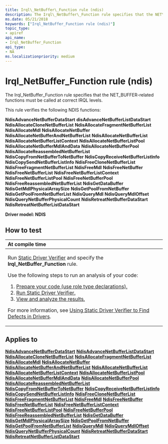 ```yaml
---
title: Irql\_NetBuffer\_Function rule (ndis)
description: The Irql\_NetBuffer\_Function rule specifies that the NET\_BUFFER-related functions must be called at correct IRQL levels.
ms.date: 05/21/2018
keywords: ["Irql_NetBuffer_Function rule (ndis)"]
topic_type:
- apiref
api_name:
- Irql_NetBuffer_Function
api_type:
- NA
ms.localizationpriority: medium
---
```


# Irql\_NetBuffer\_Function rule (ndis)


The Irql\_NetBuffer\_Function rule specifies that the NET\_BUFFER-related functions must be called at correct IRQL levels.

This rule verifies the following NDIS functions:

**NdisAdvanceNetBufferDataStart**
**disAdvanceNetBufferListDataStart**
**NdisAllocateCloneNetBufferList**
**NdisAllocateFragmentNetBufferList**
**NdisAllocateMdl**
**NdisAllocateNetBuffer**
**NdisAllocateNetBufferAndNetBufferList**
**NdisAllocateNetBufferList**
**NdisAllocateNetBufferListContext**
**NdisAllocateNetBufferListPool**
**NdisAllocateNetBufferMdlAndData**
**NdisAllocateNetBufferPool**
**NdisAllocateReassembledNetBufferList**
**NdisCopyFromNetBufferToNetBuffer**
**NdisCopyReceiveNetBufferListInfo**
**NdisCopySendNetBufferListInfo**
**NdisFreeCloneNetBufferList**
**NdisFreeFragmentNetBufferList**
**NdisFreeMdl**
**NdisFreeNetBuffer**
**NdisFreeNetBufferList**
**NdisFreeNetBufferListContext**
**NdisFreeNetBufferListPool**
**NdisFreeNetBufferPool**
**NdisFreeReassembledNetBufferList**
**NdisGetDataBuffer**
**NdisGetMdlPhysicalArraySize**
**NdisGetPoolFromNetBuffer**
**NdisGetPoolFromNetBufferList**
**NdisQueryMdl**
**NdisQueryMdlOffset**
**NdisQueryNetBufferPhysicalCount**
**NdisRetreatNetBufferDataStart**
**NdisRetreatNetBufferListDataStart**

**Driver model: NDIS**

How to test
-----------

<table>
<colgroup>
<col width="100%" />
</colgroup>
<thead>
<tr class="header">
<th align="left">At compile time</th>
</tr>
</thead>
<tbody>
<tr class="odd">
<td align="left"><p>Run <a href="/windows-hardware/drivers/devtest/static-driver-verifier" data-raw-source="[Static Driver Verifier](./static-driver-verifier.md)">Static Driver Verifier</a> and specify the <strong>Irql_NetBuffer_Function</strong> rule.</p>
Use the following steps to run an analysis of your code:
<ol>
<li><a href="/windows-hardware/drivers/devtest/using-static-driver-verifier-to-find-defects-in-drivers#preparing-your-source-code" data-raw-source="[Prepare your code (use role type declarations).](./using-static-driver-verifier-to-find-defects-in-drivers.md#preparing-your-source-code)">Prepare your code (use role type declarations).</a></li>
<li><a href="/windows-hardware/drivers/devtest/using-static-driver-verifier-to-find-defects-in-drivers#running-static-driver-verifier" data-raw-source="[Run Static Driver Verifier.](./using-static-driver-verifier-to-find-defects-in-drivers.md#running-static-driver-verifier)">Run Static Driver Verifier.</a></li>
<li><a href="/windows-hardware/drivers/devtest/using-static-driver-verifier-to-find-defects-in-drivers#viewing-and-analyzing-the-results" data-raw-source="[View and analyze the results.](./using-static-driver-verifier-to-find-defects-in-drivers.md#viewing-and-analyzing-the-results)">View and analyze the results.</a></li>
</ol>
<p>For more information, see <a href="/windows-hardware/drivers/devtest/using-static-driver-verifier-to-find-defects-in-drivers" data-raw-source="[Using Static Driver Verifier to Find Defects in Drivers](./using-static-driver-verifier-to-find-defects-in-drivers.md)">Using Static Driver Verifier to Find Defects in Drivers</a>.</p></td>
</tr>
</tbody>
</table>

Applies to
----------

[**NdisAdvanceNetBufferDataStart**](/windows-hardware/drivers/ddi/ndis/nf-ndis-ndisadvancenetbufferdatastart)
[**NdisAdvanceNetBufferListDataStart**](/windows-hardware/drivers/ddi/ndis/nf-ndis-ndisadvancenetbufferlistdatastart)
[**NdisAllocateCloneNetBufferList**](/windows-hardware/drivers/ddi/ndis/nf-ndis-ndisallocateclonenetbufferlist)
[**NdisAllocateFragmentNetBufferList**](/windows-hardware/drivers/ddi/ndis/nf-ndis-ndisallocatefragmentnetbufferlist)
[**NdisAllocateMdl**](/windows-hardware/drivers/ddi/ndis/nf-ndis-ndisallocatemdl)
[**NdisAllocateNetBuffer**](/windows-hardware/drivers/ddi/ndis/nf-ndis-ndisallocatenetbuffer)
[**NdisAllocateNetBufferAndNetBufferList**](/windows-hardware/drivers/ddi/ndis/nf-ndis-ndisallocatenetbufferandnetbufferlist)
[**NdisAllocateNetBufferList**](/windows-hardware/drivers/ddi/ndis/nf-ndis-ndisallocatenetbufferlist)
[**NdisAllocateNetBufferListContext**](/windows-hardware/drivers/ddi/ndis/nf-ndis-ndisallocatenetbufferlistcontext)
[**NdisAllocateNetBufferListPool**](/windows-hardware/drivers/ddi/ndis/nf-ndis-ndisallocatenetbufferlistpool)
[**NdisAllocateNetBufferMdlAndData**](/windows-hardware/drivers/ddi/ndis/nf-ndis-ndisallocatenetbuffermdlanddata)
[**NdisAllocateNetBufferPool**](/windows-hardware/drivers/ddi/ndis/nf-ndis-ndisallocatenetbufferpool)
[**NdisAllocateReassembledNetBufferList**](/windows-hardware/drivers/ddi/ndis/nf-ndis-ndisallocatereassemblednetbufferlist)
[**NdisCopyFromNetBufferToNetBuffer**](/windows-hardware/drivers/ddi/ndis/nf-ndis-ndiscopyfromnetbuffertonetbuffer)
[**NdisCopyReceiveNetBufferListInfo**](/windows-hardware/drivers/ddi/ndis/nf-ndis-ndiscopyreceivenetbufferlistinfo)
[**NdisCopySendNetBufferListInfo**](/windows-hardware/drivers/ddi/ndis/nf-ndis-ndiscopysendnetbufferlistinfo)
[**NdisFreeCloneNetBufferList**](/windows-hardware/drivers/ddi/ndis/nf-ndis-ndisfreeclonenetbufferlist)
[**NdisFreeFragmentNetBufferList**](/windows-hardware/drivers/ddi/ndis/nf-ndis-ndisfreefragmentnetbufferlist)
[**NdisFreeMdl**](/windows-hardware/drivers/ddi/ndis/nf-ndis-ndisfreemdl)
[**NdisFreeNetBuffer**](/windows-hardware/drivers/ddi/ndis/nf-ndis-ndisfreenetbuffer)
[**NdisFreeNetBufferList**](/windows-hardware/drivers/ddi/ndis/nf-ndis-ndisfreenetbufferlist)
[**NdisFreeNetBufferListContext**](/windows-hardware/drivers/ddi/ndis/nf-ndis-ndisfreenetbufferlistcontext)
[**NdisFreeNetBufferListPool**](/windows-hardware/drivers/ddi/ndis/nf-ndis-ndisfreenetbufferlistpool)
[**NdisFreeNetBufferPool**](/windows-hardware/drivers/ddi/ndis/nf-ndis-ndisfreenetbufferpool)
[**NdisFreeReassembledNetBufferList**](/windows-hardware/drivers/ddi/ndis/nf-ndis-ndisfreereassemblednetbufferlist)
[**NdisGetDataBuffer**](/windows-hardware/drivers/ddi/ndis/nf-ndis-ndisgetdatabuffer)
[**NdisGetMdlPhysicalArraySize**](../network/ndisgetmdlphysicalarraysize.md)
[**NdisGetPoolFromNetBuffer**](/windows-hardware/drivers/ddi/ndis/nf-ndis-ndisgetpoolfromnetbuffer)
[**NdisGetPoolFromNetBufferList**](/windows-hardware/drivers/ddi/ndis/nf-ndis-ndisgetpoolfromnetbufferlist)
[**NdisQueryMdl**](../network/ndisquerymdl.md)
[**NdisQueryMdlOffset**](../network/ndisquerymdloffset.md)
[**NdisQueryNetBufferPhysicalCount**](/windows-hardware/drivers/ddi/ndis/nf-ndis-ndisquerynetbufferphysicalcount)
[**NdisRetreatNetBufferDataStart**](/windows-hardware/drivers/ddi/ndis/nf-ndis-ndisretreatnetbufferdatastart)
[**NdisRetreatNetBufferListDataStart**](/windows-hardware/drivers/ddi/ndis/nf-ndis-ndisretreatnetbufferlistdatastart)
